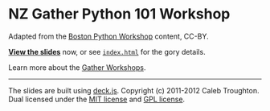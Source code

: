 # NZ Gather Python 101 Workshop

Adapted from the [Boston Python Workshop](https://openhatch.org/wiki/Boston_Python_Workshop_6/) content, CC-BY.

**[View the slides](https://rawgithub.com/nzgather/python-101-workshop/python3/index.html)** now, or see [`index.html`](index.html) for the gory details.

Learn more about the [Gather Workshops](http://gathergather.co.nz/workshops/).

---

The slides are built using [deck.js](https://github.com/imakewebthings/deck.js/). Copyright (c) 2011-2012 Caleb Troughton. Dual licensed under the [MIT license](https://github.com/imakewebthings/deck.js/blob/master/MIT-license.txt) and [GPL license](https://github.com/imakewebthings/deck.js/blob/master/GPL-license.txt).
